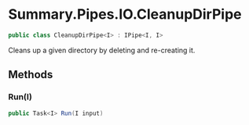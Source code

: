 # Summary.Pipes.IO.CleanupDirPipe
```cs
public class CleanupDirPipe<I> : IPipe<I, I>
```

Cleans up a given directory by deleting and re-creating it.

## Methods
### Run(I)
```cs
public Task<I> Run(I input)
```

